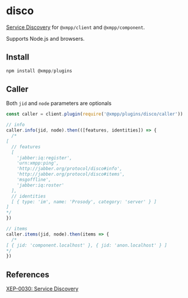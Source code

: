 # disco

[Service Discovery](https://xmpp.org/extensions/xep-0030.html) for `@xmpp/client` and `@xmpp/component`.

Supports Node.js and browsers.

## Install

```js
npm install @xmpp/plugins
```

## Caller

Both `jid` and `node` parameters are optionals

```js
const caller = client.plugin(require('@xmpp/plugins/disco/caller'))

// info
caller.info(jid, node).then(([features, identities]) => {
  /*
[
  // features
  [
    'jabber:iq:register',
    'urn:xmpp:ping',
    'http://jabber.org/protocol/disco#info',
    'http://jabber.org/protocol/disco#items',
    'msgoffline',
    'jabber:iq:roster'
  ],
  // identities
  [ { type: 'im', name: 'Prosody', category: 'server' } ]
]
*/
})

// items
caller.items(jid, node).then(items => {
  /*
[ { jid: 'component.localhost' }, { jid: 'anon.localhost' } ]
*/
})
```

## References

[XEP-0030: Service Discovery](https://xmpp.org/extensions/xep-0030.html)

